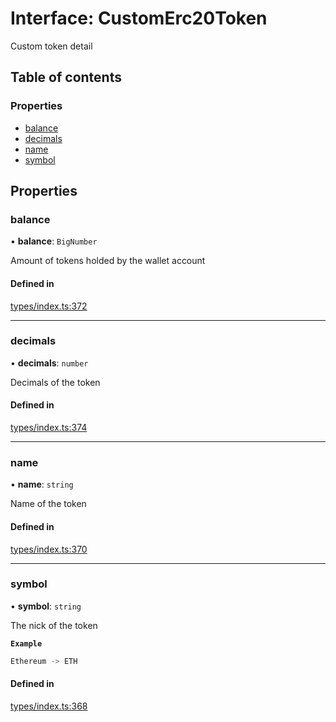 # Interface: CustomErc20Token

Custom token detail

## Table of contents

### Properties

- [balance](CustomErc20Token.md#balance)
- [decimals](CustomErc20Token.md#decimals)
- [name](CustomErc20Token.md#name)
- [symbol](CustomErc20Token.md#symbol)

## Properties

### balance

• **balance**: `BigNumber`

Amount of tokens holded by the wallet account

#### Defined in

[types/index.ts:372](https://github.com/nevermined-io/components-catalog/blob/430abaf/catalog/src/types/index.ts#L372)

___

### decimals

• **decimals**: `number`

Decimals of the token

#### Defined in

[types/index.ts:374](https://github.com/nevermined-io/components-catalog/blob/430abaf/catalog/src/types/index.ts#L374)

___

### name

• **name**: `string`

Name of the token

#### Defined in

[types/index.ts:370](https://github.com/nevermined-io/components-catalog/blob/430abaf/catalog/src/types/index.ts#L370)

___

### symbol

• **symbol**: `string`

The nick of the token

**`Example`**

```ts
Ethereum -> ETH
```

#### Defined in

[types/index.ts:368](https://github.com/nevermined-io/components-catalog/blob/430abaf/catalog/src/types/index.ts#L368)
